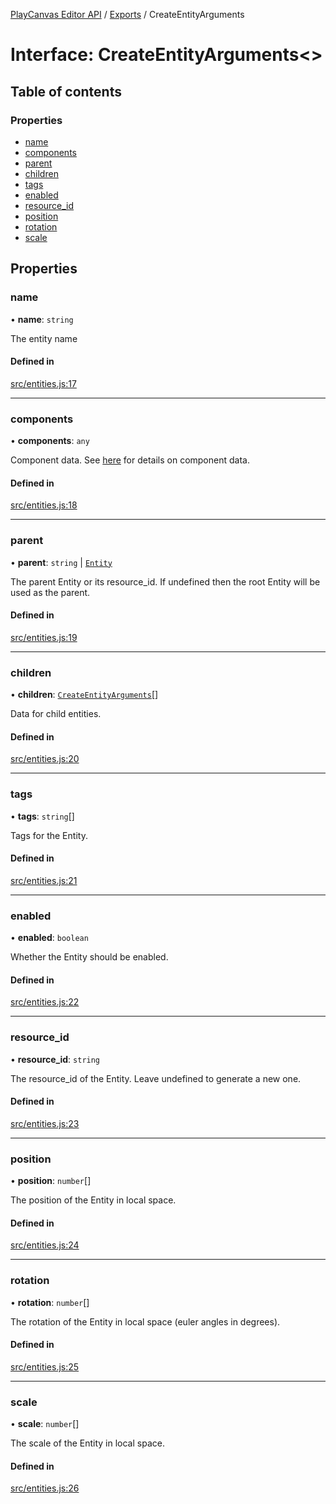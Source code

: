 [PlayCanvas Editor API](../README.md) / [Exports](../modules.md) / CreateEntityArguments

# Interface: CreateEntityArguments<\>

## Table of contents

### Properties

- [name](CreateEntityArguments.md#name)
- [components](CreateEntityArguments.md#components)
- [parent](CreateEntityArguments.md#parent)
- [children](CreateEntityArguments.md#children)
- [tags](CreateEntityArguments.md#tags)
- [enabled](CreateEntityArguments.md#enabled)
- [resource\_id](CreateEntityArguments.md#resource_id)
- [position](CreateEntityArguments.md#position)
- [rotation](CreateEntityArguments.md#rotation)
- [scale](CreateEntityArguments.md#scale)

## Properties

### name

• **name**: `string`

The entity name

#### Defined in

[src/entities.js:17](https://github.com/playcanvas/editor-api/blob/b3fdbb7/src/entities.js#L17)

___

### components

• **components**: `any`

Component data. See [here](EntityProperties.md) for details on component data.

#### Defined in

[src/entities.js:18](https://github.com/playcanvas/editor-api/blob/b3fdbb7/src/entities.js#L18)

___

### parent

• **parent**: `string` \| [`Entity`](../classes/Entity.md)

The parent Entity or its resource_id. If undefined then the root Entity will be used as the parent.

#### Defined in

[src/entities.js:19](https://github.com/playcanvas/editor-api/blob/b3fdbb7/src/entities.js#L19)

___

### children

• **children**: [`CreateEntityArguments`](CreateEntityArguments.md)[]

Data for child entities.

#### Defined in

[src/entities.js:20](https://github.com/playcanvas/editor-api/blob/b3fdbb7/src/entities.js#L20)

___

### tags

• **tags**: `string`[]

Tags for the Entity.

#### Defined in

[src/entities.js:21](https://github.com/playcanvas/editor-api/blob/b3fdbb7/src/entities.js#L21)

___

### enabled

• **enabled**: `boolean`

Whether the Entity should be enabled.

#### Defined in

[src/entities.js:22](https://github.com/playcanvas/editor-api/blob/b3fdbb7/src/entities.js#L22)

___

### resource\_id

• **resource\_id**: `string`

The resource_id of the Entity. Leave undefined to generate a new one.

#### Defined in

[src/entities.js:23](https://github.com/playcanvas/editor-api/blob/b3fdbb7/src/entities.js#L23)

___

### position

• **position**: `number`[]

The position of the Entity in local space.

#### Defined in

[src/entities.js:24](https://github.com/playcanvas/editor-api/blob/b3fdbb7/src/entities.js#L24)

___

### rotation

• **rotation**: `number`[]

The rotation of the Entity in local space (euler angles in degrees).

#### Defined in

[src/entities.js:25](https://github.com/playcanvas/editor-api/blob/b3fdbb7/src/entities.js#L25)

___

### scale

• **scale**: `number`[]

The scale of the Entity in local space.

#### Defined in

[src/entities.js:26](https://github.com/playcanvas/editor-api/blob/b3fdbb7/src/entities.js#L26)
